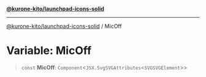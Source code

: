 [**@kurone-kito/launchpad-icons-solid**](../README.md)

***

[@kurone-kito/launchpad-icons-solid](../globals.md) / MicOff

# Variable: MicOff

> `const` **MicOff**: `Component`\<`JSX.SvgSVGAttributes`\<`SVGSVGElement`\>\>
